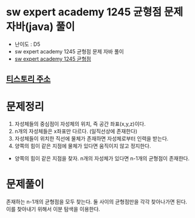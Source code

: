 # sw expert academy 1245 균형점 문제 자바(java)  풀이
- 난이도 : D5
- sw expert academy 1245 균형점 문제 자바 풀이
- [sw expert academy 1245 균형점](https://swexpertacademy.com/main/code/problem/problemDetail.do?contestProbId=AV15MeBKAOgCFAYD)

## [티스토리 주소](https://hoho325.tistory.com/)

# 문제정리
1. 자성체들의 중심점이 자성체의 위치, 즉 공간 좌표(x,y,z)이다.
2. n개의 자성체들은 x좌표만 다르다. (일직선상에 존재한다)
3. 자성체들이 위치한 직선에 물체가 존재하면 자성체로부터 인력을 받는다.
4. 양쪽의 힘이 같은 지점에 물체가 있다면 움직이지 않고 정지한다.
* 양쪽의 힘이 같은 지점을 찾자. n개의 자성체가 있다면 n-1개의 균형점이 존재한다.

# 문제풀이
존재하는 n-1개의 균형점을 모두 찾는다. 둘 사이의 균형점만을 각각 찾아나가면 된다.  
이를 찾아내기 위해서 이분 탐색을 이용한다.